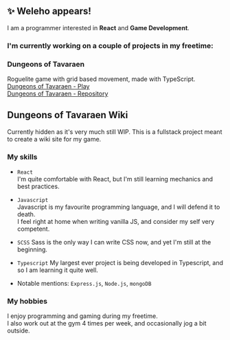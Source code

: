 ## ✨ Weleho appears!

I am a programmer interested in **React** and **Game Development**.

### I'm currently working on a couple of projects in my freetime:

  ### Dungeons of Tavaraen
  Roguelite game with grid based movement, made with TypeScript.  
  [Dungeons of Tavaraen - Play](https://welehobruder.github.io/Dungeons-of-Tavaraen/)  
  [Dungeons of Tavaraen - Repository](https://github.com/WelehoBRUDER/Dungeons-of-Tavaraen)
  
  ## Dungeons of Tavaraen Wiki
  Currently hidden as it's very much still WIP.
  This is a fullstack project meant to create a wiki site for my game.
  
### My skills

  - ``React``  
     I'm quite comfortable with React, but I'm still learning mechanics and best practices.
     
  - ``Javascript``  
     Javascript is my favourite programming language, and I will defend it to death.  
     I feel right at home when writing vanilla JS, and consider my self very competent.
     
  - ``SCSS``
     Sass is the only way I can write CSS now, and yet I'm still at the beginning.
     
   - ``Typescript``
     My largest ever project is being developed in Typescript, and so I am learning it quite well.
     
   - Notable mentions: ``Express.js``, ``Node.js``, ``mongoDB``
  
  
 ### My hobbies
 I enjoy programming and gaming during my freetime.  
 I also work out at the gym 4 times per week, and occasionally jog a bit outside.


